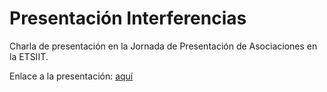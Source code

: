 # Presentación Interferencias
Charla de presentación en la Jornada de Presentación de Asociaciones en la ETSIIT.

Enlace a la presentación: [aquí](https://interferencias.github.io/presentacionAsociaciones/)
